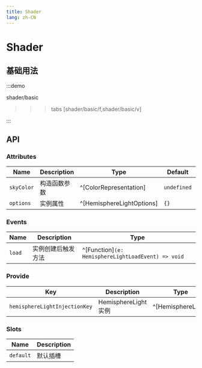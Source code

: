 ```yaml
---
title: Shader
lang: zh-CN
---
```


# Shader


## 基础用法

:::demo

shader/basic

>>>tabs
[shader/basic/f,shader/basic/v]
>>>
:::

## API

### Attributes

| Name          | Description  | Type                      | Default     | Required |
| ------------- | ------------ | ------------------------- | ----------- | -------- |
| `skyColor`    | 构造函数参数 | ^[ColorRepresentation]    | `undefined` | No       |
| `options`     | 实例属性     | ^[HemisphereLightOptions] | `{}`        | No       |

### Events

| Name   | Description        | Type                                               |
| ------ | ------------------ | -------------------------------------------------- |
| `load` | 实例创建后触发方法   | ^[Function]`(e: HemisphereLightLoadEvent) => void` |

### Provide

| Key                           | Description         | Type               |
| ----------------------------- | ------------------- | ------------------ |
| `hemisphereLightInjectionKey` | HemisphereLight实例 | ^[HemisphereLight] |

### Slots

| Name      | Description |
| --------- | ----------- |
| `default` | 默认插槽    |

